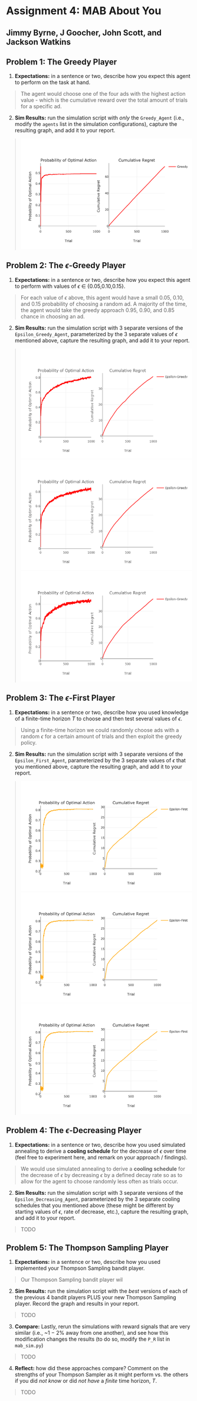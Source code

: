 # Assignment 4: MAB About You

## Jimmy Byrne, J Goocher, John Scott, and Jackson Watkins

## Problem 1: The Greedy Player

1. **Expectations:** in a sentence or two, describe how you expect this agent to perform on the task at hand.

> The agent would choose one of the four ads with the highest action value - which is the cumulative reward over the total amount of trials for a specific ad.

2. **Sim Results:** run the simulation script with *only* the `Greedy_Agent` (i.e., modify the `agents` list in the simulation configurations), capture the resulting graph, and add it to your report.

> ![greedy_agent.png](greedy_agent.png)

## Problem 2: The *ϵ*-Greedy Player

1. **Expectations:** in a sentence or two, describe how you expect this agent to perform with values of *ϵ* ∈ {0.05,0.10,0.15}.

> For each value of *ϵ* above, this agent would have a small 0.05, 0.10, and 0.15 probability of choosing a random ad. A majority of the time, the agent would take the greedy approach 0.95, 0.90, and 0.85 chance in choosing an ad.

2. **Sim Results:** run the simulation script with 3 separate versions of the `Epsilon_Greedy_Agent`, parameterized by the 3 separate values of *ϵ* mentioned above, capture the resulting graph, and add it to your report.

> ![epsilon_greedy_agent_05.png](epsilon_greedy_agent_05.png)
![epsilon_greedy_agent_10.png](epsilon_greedy_agent_10.png)
![epsilon_greedy_agent_15.png](epsilon_greedy_agent_15.png)

## Problem 3: The *ϵ*-First Player

1. **Expectations:** in a sentence or two, describe how you used knowledge of a finite-time horizon *T* to choose and then test several values of *ϵ*.

> Using a finite-time horizon we could randomly choose ads with a random *ϵ* for a certain amount of trials and then exploit the greedy policy.

2. **Sim Results:** run the simulation script with 3 separate versions of the `Epsilon_First_Agent`, parameterized by the 3 separate values of *ϵ* that you mentioned above, capture the resulting graph, and add it to your report.

> ![epsilon_first_agent_05.png](epsilon_first_agent_05.png)
![epsilon_first_agent_05.png](epsilon_first_agent_05.png)
![epsilon_first_agent_05.png](epsilon_first_agent_05.png)

## Problem 4: The *ϵ*-Decreasing Player

1. **Expectations:** in a sentence or two, describe how you used simulated annealing to derive a **cooling schedule** for the decrease of *ϵ* over time (feel free to experiment here, and remark on your approach / findings).

> We would use simulated annealing to derive a **cooling schedule** for the decrease of *ϵ* by decreasing *ϵ* by a defined decay rate so as to allow for the agent to choose randomly less often as trials occur.

2. **Sim Results:** run the simulation script with 3 separate versions of the `Epsilon_Decreasing_Agent`, parameterized by the 3 separate cooling schedules that you mentioned above (these might be different by starting values of *ϵ*, rate of decrease, etc.), capture the resulting graph, and add it to your report.

> TODO

## Problem 5: The Thompson Sampling Player

1. **Expectations:** in a sentence or two, describe how you used implemented your Thompson Sampling bandit player.

> Our Thompson Sampling bandit player wil

2. **Sim Results:** run the simulation script with the *best* versions of each of the previous 4 bandit players PLUS your new Thompson Sampling player. Record the graph and results in your report.

> TODO

3. **Compare:** Lastly, rerun the simulations with reward signals that are very similar (i.e., ~1 − 2% away from one another), and see how this modification changes the results (to do so, modify the `P_R` list in `mab_sim.py`)

> TODO

4. **Reflect:** how did these approaches compare? Comment on the strengths of your Thompson Sampler as it might perform vs. the others if you did *not know* or did *not have* a *finite* time horizon, *T*.

> TODO

